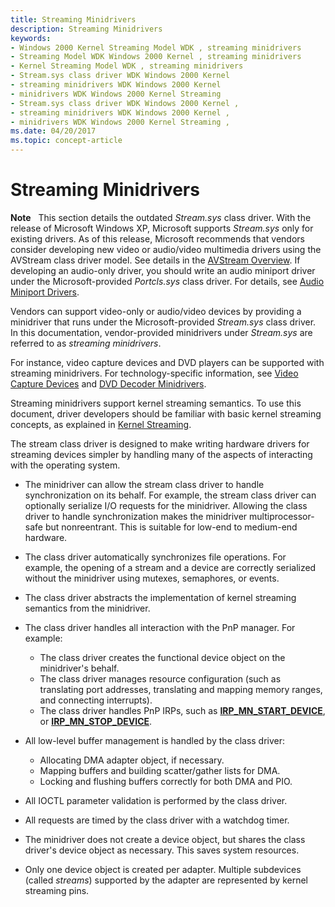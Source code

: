 ```yaml
---
title: Streaming Minidrivers
description: Streaming Minidrivers
keywords:
- Windows 2000 Kernel Streaming Model WDK , streaming minidrivers
- Streaming Model WDK Windows 2000 Kernel , streaming minidrivers
- Kernel Streaming Model WDK , streaming minidrivers
- Stream.sys class driver WDK Windows 2000 Kernel
- streaming minidrivers WDK Windows 2000 Kernel
- minidrivers WDK Windows 2000 Kernel Streaming
- Stream.sys class driver WDK Windows 2000 Kernel ,
- streaming minidrivers WDK Windows 2000 Kernel ,
- minidrivers WDK Windows 2000 Kernel Streaming ,
ms.date: 04/20/2017
ms.topic: concept-article
---
```


# Streaming Minidrivers





**Note**   This section details the outdated *Stream.sys* class driver. With the release of Microsoft Windows XP, Microsoft supports *Stream.sys* only for existing drivers. As of this release, Microsoft recommends that vendors consider developing new video or audio/video multimedia drivers using the AVStream class driver model. See details in the [AVStream Overview](avstream-overview.md). If developing an audio-only driver, you should write an audio miniport driver under the Microsoft-provided *Portcls.sys* class driver. For details, see [Audio Miniport Drivers](../audio/audio-miniport-drivers.md).

 

Vendors can support video-only or audio/video devices by providing a minidriver that runs under the Microsoft-provided *Stream.sys* class driver. In this documentation, vendor-provided minidrivers under *Stream.sys* are referred to as *streaming minidrivers*.

For instance, video capture devices and DVD players can be supported with streaming minidrivers. For technology-specific information, see [Video Capture Devices](video-capture-devices.md) and [DVD Decoder Minidrivers](dvd-decoder-minidrivers2.md).

Streaming minidrivers support kernel streaming semantics. To use this document, driver developers should be familiar with basic kernel streaming concepts, as explained in [Kernel Streaming](kernel-streaming.md).

The stream class driver is designed to make writing hardware drivers for streaming devices simpler by handling many of the aspects of interacting with the operating system.

-   The minidriver can allow the stream class driver to handle synchronization on its behalf. For example, the stream class driver can optionally serialize I/O requests for the minidriver. Allowing the class driver to handle synchronization makes the minidriver multiprocessor-safe but nonreentrant. This is suitable for low-end to medium-end hardware.

-   The class driver automatically synchronizes file operations. For example, the opening of a stream and a device are correctly serialized without the minidriver using mutexes, semaphores, or events.

-   The class driver abstracts the implementation of kernel streaming semantics from the minidriver.

-   The class driver handles all interaction with the PnP manager. For example:
    -   The class driver creates the functional device object on the minidriver's behalf.
    -   The class driver manages resource configuration (such as translating port addresses, translating and mapping memory ranges, and connecting interrupts).
    -   The class driver handles PnP IRPs, such as [**IRP\_MN\_START\_DEVICE**](../kernel/irp-mn-start-device.md), or [**IRP\_MN\_STOP\_DEVICE**](../kernel/irp-mn-stop-device.md).
-   All low-level buffer management is handled by the class driver:
    -   Allocating DMA adapter object, if necessary.
    -   Mapping buffers and building scatter/gather lists for DMA.
    -   Locking and flushing buffers correctly for both DMA and PIO.
-   All IOCTL parameter validation is performed by the class driver.

-   All requests are timed by the class driver with a watchdog timer.

-   The minidriver does not create a device object, but shares the class driver's device object as necessary. This saves system resources.

-   Only one device object is created per adapter. Multiple subdevices (called *streams*) supported by the adapter are represented by kernel streaming pins.

 

